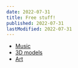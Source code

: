 ```yaml
---
date: 2022-07-31
title: Free stuff!
published: 2022-07-31
lastModified: 2022-07-31
---
```


- [Music](/free/where-free-music)
- [3D models](/free/where-free-3d)
- [Art](/free/where-free-art)